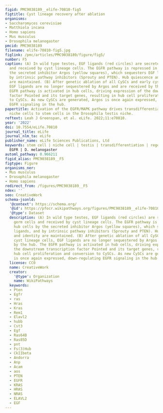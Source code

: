 ```yaml
---
figid: PMC9038189__elife-70810-fig5
figtitle: Cyst lineage recovery after ablation
organisms:
- Saccharomyces cerevisiae
- Matthiola incana
- Homo sapiens
- Mus musculus
- Drosophila melanogaster
pmcid: PMC9038189
filename: elife-70810-fig5.jpg
figlink: /pmc/articles/PMC9038189/figure/fig5/
number: F5
caption: (A) In wild type testes, EGF ligands (red circles) are secreted by germ cells
  and received by cyst lineage cells. The EGFR pathway is repressed in hub cells by
  the secreted inhibitor Argos (yellow squares), which sequesters EGF ligands, and
  by intrinsic pathway inhibitors (Sprouty and PTEN). Hub quiescence and identity
  are maintained. (B) After genetic ablation of all CySCs and early cyst lineage cells,
  EGF ligands are no longer sequestered by Argos and are received by the hub. The
  EGFR pathway is activated in hub cells, driving expression of the downstream transcription
  factor Pointed and its target genes, resulting in hub cell proliferation and conversion
  to CySCs. As new CySCs are generated, Argos is once again expressed, down-regulating
  EGFR signaling in the hub.
papertitle: Activation of the EGFR/MAPK pathway drives transdifferentiation of quiescent
  niche cells to stem cells in the Drosophila testis niche.
reftext: Leah J Greenspan, et al. eLife. 2022;11:e70810.
year: '2022'
doi: 10.7554/eLife.70810
journal_title: eLife
journal_nlm_ta: eLife
publisher_name: eLife Sciences Publications, Ltd
keywords: stem cell | niche cell | testis | transdifferentiation | regeneration |
  EGFR | D. melanogaster
automl_pathway: 0.966211
figid_alias: PMC9038189__F5
figtype: Figure
organisms_ner:
- Mus musculus
- Drosophila melanogaster
- Homo sapiens
redirect_from: /figures/PMC9038189__F5
ndex: ''
seo: CreativeWork
schema-jsonld:
  '@context': https://schema.org/
  '@id': https://pfocr.wikipathways.org/figures/PMC9038189__elife-70810-fig5.html
  '@type': Dataset
  description: (A) In wild type testes, EGF ligands (red circles) are secreted by
    germ cells and received by cyst lineage cells. The EGFR pathway is repressed in
    hub cells by the secreted inhibitor Argos (yellow squares), which sequesters EGF
    ligands, and by intrinsic pathway inhibitors (Sprouty and PTEN). Hub quiescence
    and identity are maintained. (B) After genetic ablation of all CySCs and early
    cyst lineage cells, EGF ligands are no longer sequestered by Argos and are received
    by the hub. The EGFR pathway is activated in hub cells, driving expression of
    the downstream transcription factor Pointed and its target genes, resulting in
    hub cell proliferation and conversion to CySCs. As new CySCs are generated, Argos
    is once again expressed, down-regulating EGFR signaling in the hub.
  license: CC0
  name: CreativeWork
  creator:
    '@type': Organization
    name: WikiPathways
  keywords:
  - Pten
  - Egfr
  - ras
  - Hras
  - Kras
  - Rem1
  - Elavl2
  - hubb
  - Cst3
  - Egf
  - Ras64B
  - Ras85D
  - pnt
  - Fs(3)Hub
  - CkIIbeta
  - Andorra
  - Anp
  - Acam
  - aos
  - PTEN
  - EGFR
  - KRAS
  - HRAS
  - NRAS
  - ELAVL2
  - EGF
---
```

